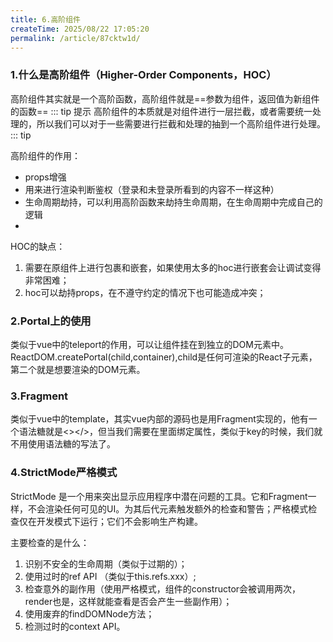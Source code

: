 ```yaml
---
title: 6.高阶组件
createTime: 2025/08/22 17:05:20
permalink: /article/87cktw1d/
---
```


### 1.什么是高阶组件（Higher-Order Components，HOC）
  高阶组件其实就是一个高阶函数，高阶组件就是==参数为组件，返回值为新组件的函数==
::: tip 提示
  高阶组件的本质就是对组件进行一层拦截，或者需要统一处理的，所以我们可以对于一些需要进行拦截和处理的抽到一个高阶组件进行处理。
::: tip 

高阶组件的作用：
- props增强
- 用来进行渲染判断鉴权（登录和未登录所看到的内容不一样这种）
- 生命周期劫持，可以利用高阶函数来劫持生命周期，在生命周期中完成自己的逻辑
- 

HOC的缺点：
1. 需要在原组件上进行包裹和嵌套，如果使用太多的hoc进行嵌套会让调试变得非常困难；
2. hoc可以劫持props，在不遵守约定的情况下也可能造成冲突；

### 2.Portal上的使用
  类似于vue中的teleport的作用，可以让组件挂在到独立的DOM元素中。
ReactDOM.createPortal(child,container),child是任何可渲染的React子元素，第二个就是想要渲染的DOM元素。

### 3.Fragment
  类似于vue中的template，其实vue内部的源码也是用Fragment实现的，他有一个语法糖就是<></>，但当我们需要在里面绑定属性，类似于key的时候，我们就不用使用语法糖的写法了。

### 4.StrictMode严格模式
StrictMode 是一个用来突出显示应用程序中潜在问题的工具。它和Fragment一样，不会渲染任何可见的UI。为其后代元素触发额外的检查和警告；严格模式检查仅在开发模式下运行；它们不会影响生产构建。

主要检查的是什么：
1. 识别不安全的生命周期（类似于过期的）；
2. 使用过时的ref API （类似于this.refs.xxx）;
3. 检查意外的副作用（使用严格模式，组件的constructor会被调用两次，render也是，这样就能查看是否会产生一些副作用）；
4. 使用废弃的findDOMNode方法；
5. 检测过时的context API。